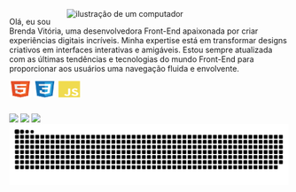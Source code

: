 <img src="https://raw.githubusercontent.com/MicaelliMedeiros/micaellimedeiros/master/image/computer-illustration.png" alt="ilustração de um computador" min-width="400px" max-width="400px" width="400px" align="right">

<p align="left"> 
  Olá, eu sou Brenda Vitória, uma desenvolvedora Front-End apaixonada por criar experiências digitais incríveis. Minha expertise está em transformar designs criativos em interfaces interativas e amigáveis. Estou sempre atualizada com as últimas tendências e tecnologias do mundo Front-End para proporcionar aos usuários uma navegação fluida e envolvente.
</p>

<p align="left">
  <div style="display: inline_block">
  <img align="center" alt="Brenda-HTML" height="30" width="40" src="https://raw.githubusercontent.com/devicons/devicon/master/icons/html5/html5-original.svg">
  <img align="center" alt="Brenda-CSS" height="30" width="40" src="https://raw.githubusercontent.com/devicons/devicon/master/icons/css3/css3-original.svg">
  <img align="center" alt="Brenda-Js" height="30" width="40" src="https://raw.githubusercontent.com/devicons/devicon/master/icons/javascript/javascript-plain.svg">
</div>
</p>

##

<p align="left">
<div> 
  <a href = "mailto:brendavitoria0602@gmail.com"><img src="https://img.shields.io/badge/-Gmail-%23333?style=for-the-badge&logo=gmail&logoColor=white" target="_blank"></a>
  <a href="https://linkedin.com/in/brendavit0ria" target="_blank"><img src="https://img.shields.io/badge/-LinkedIn-%230077B5?style=for-the-badge&logo=linkedin&logoColor=white" target="_blank"></a> 
  <a href="https://instagram.com/brend4vit0ria" target="_blank"><img src="https://img.shields.io/badge/-Instagram-%23E4405F?style=for-the-badge&logo=instagram&logoColor=white" target="_blank"></a>
</div>


<picture>
  <source media="(prefers-color-scheme: dark)" srcset="https://raw.githubusercontent.com/brendavit0ria/brendavit0ria/output/github-contribution-grid-snake-dark.svg">
  <source media="(prefers-color-scheme: light)" srcset="https://raw.githubusercontent.com/brendavit0ria/brendavit0ria/output/github-contribution-grid-snake.svg">
  <img alt="github contribution grid snake animation" src="https://raw.githubusercontent.com/brendavit0ria/brendavit0ria/output/github-contribution-grid-snake.svg">
</picture>
<br><br>
